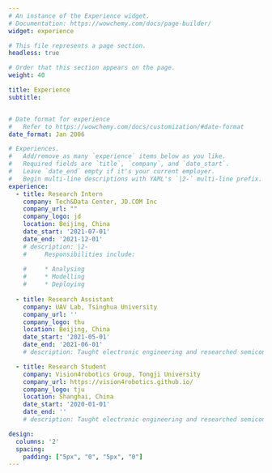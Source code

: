 ```yaml
---
# An instance of the Experience widget.
# Documentation: https://wowchemy.com/docs/page-builder/
widget: experience

# This file represents a page section.
headless: true

# Order that this section appears on the page.
weight: 40

title: Experience
subtitle:


# Date format for experience
#   Refer to https://wowchemy.com/docs/customization/#date-format
date_format: Jan 2006

# Experiences.
#   Add/remove as many `experience` items below as you like.
#   Required fields are `title`, `company`, and `date_start`.
#   Leave `date_end` empty if it's your current employer.
#   Begin multi-line descriptions with YAML's `|2-` multi-line prefix.
experience:
  - title: Research Intern
    company: Tech&Data Center, JD.COM Inc
    company_url: ""
    company_logo: jd
    location: Beijing, China
    date_start: '2021-07-01'
    date_end: '2021-12-01'
    # description: |2-
    #     Responsibilities include:
        
    #     * Analysing
    #     * Modelling
    #     * Deploying
        
  - title: Research Assistant
    company: UAV Lab, Tsinghua University
    company_url: ''
    company_logo: thu
    location: Beijing, China
    date_start: '2021-05-01'
    date_end: '2021-06-01'
    # description: Taught electronic engineering and researched semiconductor physics.

  - title: Research Student
    company: Vision4robotics Group, Tongji University
    company_url: https://vision4robotics.github.io/
    company_logo: tju
    location: Shanghai, China
    date_start: '2020-01-01'
    date_end: ''
    # description: Taught electronic engineering and researched semiconductor physics.

design:
  columns: '2'
  spacing:
    padding: ["5px", "0", "5px", "0"]
---
```


